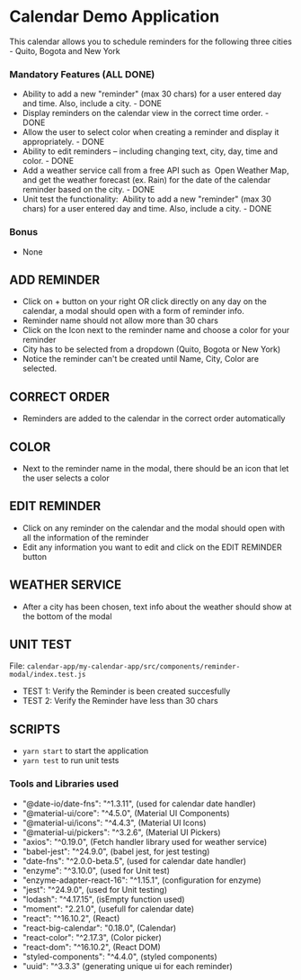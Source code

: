 # Calendar Demo Application
This calendar allows you to schedule reminders for the following three cities - Quito, Bogota and New York

### Mandatory Features (ALL DONE)

- Ability to add a new "reminder" (max 30 chars) for a user entered day and time. Also,
include a city. - DONE
- Display reminders on the calendar view in the correct time order. - DONE
- Allow the user to select color when creating a reminder and display it appropriately. - DONE
- Ability to edit reminders – including changing text, city, day, time and color. - DONE
- Add a weather service call from a free API such as ​ Open Weather Map​ , and get the
weather forecast (ex. Rain) for the date of the calendar reminder based on the city. - DONE
- Unit test the functionality: ​ Ability to add a new "reminder" (max 30 chars) for a user
entered day and time. Also, include a city. - DONE

### Bonus 

- None

## ADD REMINDER

- Click on + button on your right OR click directly on any day on the calendar, a modal should open with a form of reminder info.
- Reminder name should not allow more than 30 chars
- Click on the Icon next to the reminder name and choose a color for your reminder 
- City has to be selected from a dropdown (Quito, Bogota or New York)
- Notice the reminder can't be created until Name, City, Color are selected.

## CORRECT ORDER

- Reminders are added to the calendar in the correct order automatically

## COLOR

- Next to the reminder name in the modal, there should be an icon that let the user selects a color

## EDIT REMINDER

- Click on any reminder on the calendar and the modal should open with all the information of the reminder
- Edit any information you want to edit and click on the EDIT REMINDER button

## WEATHER SERVICE

- After a city has been chosen, text info about the weather should show at the bottom of the modal

## UNIT TEST

File: `calendar-app/my-calendar-app/src/components/reminder-modal/index.test.js`

- TEST 1: Verify the Reminder is been created succesfully
- TEST 2: Verify the Reminder have less than 30 chars

## SCRIPTS

- `yarn start` to start the application
- `yarn test` to run unit tests

### Tools and Libraries used

- "@date-io/date-fns": "^1.3.11", (used for calendar date handler)
- "@material-ui/core": "^4.5.0", (Material UI Components)
- "@material-ui/icons": "^4.4.3", (Material UI Icons)
- "@material-ui/pickers": "^3.2.6", (Material UI Pickers)
- "axios": "^0.19.0", (Fetch handler library used for weather service)
- "babel-jest": "^24.9.0", (babel jest, for jest testing)
- "date-fns": "^2.0.0-beta.5", (used for calendar date handler)
- "enzyme": "^3.10.0", (used for Unit test)
- "enzyme-adapter-react-16": "^1.15.1", (configuration for enzyme)
- "jest": "^24.9.0", (used for Unit testing)
- "lodash": "^4.17.15", (isEmpty function used)
- "moment": "2.21.0", (usefull for calendar date)
- "react": "^16.10.2", (React)
- "react-big-calendar": "0.18.0", (Calendar)
- "react-color": "^2.17.3", (Color picker)
- "react-dom": "^16.10.2", (React DOM)
- "styled-components": "^4.4.0", (styled components)
- "uuid": "^3.3.3" (generating unique ui for each reminder)
